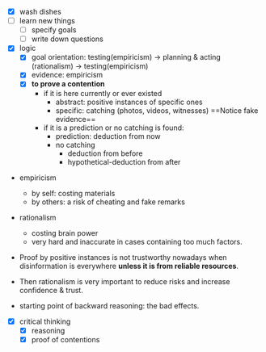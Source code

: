 - [x] wash dishes
- [ ] learn new things
	- [ ] specify goals
	- [ ] write down questions
- [x] logic
	- [x] goal orientation: testing(empiricism) -> planning & acting (rationalism) -> testing(empiricism)
	- [x] evidence: empiricism
	- [x] **to prove a contention**
		- if it is here currently or ever existed
			- abstract: positive instances of specific ones
			- specific: catching (photos, videos, witnesses) ==Notice fake evidence==
		- if it is a prediction or no catching is found: 
			- prediction: deduction from now
			- no catching
				- deduction from before
				- hypothetical-deduction from after
				 
		

- empiricism
	- by self: costing materials
	- by others: a risk of cheating and fake remarks  
- rationalism
	- costing brain power
	- very hard and inaccurate in cases containing too much factors.

- Proof by positive instances is not trustworthy nowadays when disinformation is everywhere **unless it is from reliable resources**.
- Then rationalism is very important to reduce risks and increase confidence & trust.

- starting point of backward reasoning: the bad effects. 
- [x] critical thinking
	- [x] reasoning
	- [x] proof of contentions
<!--stackedit_data:
eyJoaXN0b3J5IjpbMTQ3MDc3NTQwMF19
-->